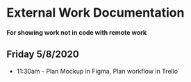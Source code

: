 # External Work Documentation
#### For showing work not in code with remote work

## Friday 5/8/2020

- 11:30am - Plan Mockup in Figma, Plan workflow in Trello